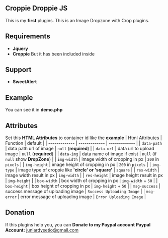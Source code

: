 ## Croppie Droppie JS

This is my **first** plugins. This is an Image Dropzone with Crop plugins.

## Requirements

- **Jquery**
- **Croppie**
But it has been included inside

## Support

- **SweetAlert**

## Example

You can see it in **demo.php**

## Attributes
Set this **HTML Attributes** to container id like the **example** 
| Html Attributes  | Function | default |
| ------------- | ------------- | ------------- |
| `data-path`  | data path url of image | `null` (**required**) |
| `data-url`  | data url to upload image  | `null` (**required**) |
| `data-img`  | data name of image if exist  | `null` (if `null` show **DropZone**)  |
| `img-width` | image width of cropping in px | `200` in `pixels` |
| `img-height` | image height of cropping in px | `200` in `pixels` |
| `img-type` | image type of croppie like **'circle' or 'square'** | `square` |
| `res-width` | image width result in px | `img-width` |
| `res-height` | image height result in px | `img-height` |
| `box-width` | box width of cropping in px | `img-width` + `50` |
| `box-height` | box height of cropping in px | `img-height` + `50` |
| `msg-success` | success message of uploading image | `Success Uploading Image` |
| `msg-error` | error message of uploading image | `Error Uploading Image` |

## Donation
If this plugins help you, you can **Donate to my Paypal account**
**Paypal Account:** juniardysetio@gmail.com